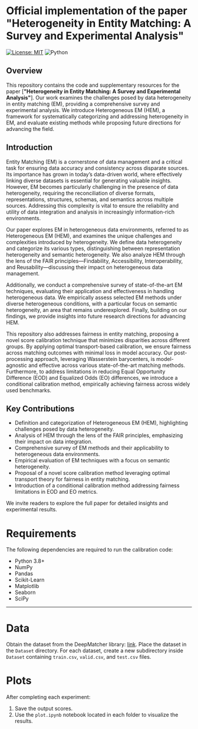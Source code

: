 # Official implementation of the paper "Heterogeneity in Entity Matching: A Survey and Experimental Analysis"

[![License: MIT](https://img.shields.io/badge/License-MIT-yellow.svg)](LICENSE)
![Python](https://img.shields.io/badge/python-3.10%2B-brightgreen)

## Overview

This repository contains the code and supplementary resources for the paper [**"Heterogeneity in Entity Matching: A Survey and Experimental Analysis"**]. Our work examines the challenges posed by data heterogeneity in entity matching (EM), providing a comprehensive survey and experimental analysis. We introduce Heterogeneous EM (HEM), a framework for systematically categorizing and addressing heterogeneity in EM, and evaluate existing methods while proposing future directions for advancing the field.

## Introduction

Entity Matching (EM) is a cornerstone of data management and a critical task for ensuring data accuracy and consistency across disparate sources. Its importance has grown in today’s data-driven world, where effectively linking diverse datasets is essential for generating valuable insights. However, EM becomes particularly challenging in the presence of data heterogeneity, requiring the reconciliation of diverse formats, representations, structures, schemas, and semantics across multiple sources. Addressing this complexity is vital to ensure the reliability and utility of data integration and analysis in increasingly information-rich environments.

Our paper explores EM in heterogeneous data environments, referred to as Heterogeneous EM (HEM), and examines the unique challenges and complexities introduced by heterogeneity. We define data heterogeneity and categorize its various types, distinguishing between representation heterogeneity and semantic heterogeneity. We also analyze HEM through the lens of the FAIR principles—Findability, Accessibility, Interoperability, and Reusability—discussing their impact on heterogeneous data management.

Additionally, we conduct a comprehensive survey of state-of-the-art EM techniques, evaluating their application and effectiveness in handling heterogeneous data. We empirically assess selected EM methods under diverse heterogeneous conditions, with a particular focus on semantic heterogeneity, an area that remains underexplored. Finally, building on our findings, we provide insights into future research directions for advancing HEM.

This repository also addresses fairness in entity matching, proposing a novel score calibration technique that minimizes disparities across different groups. By applying optimal transport-based calibration, we ensure fairness across matching outcomes with minimal loss in model accuracy. Our post-processing approach, leveraging Wasserstein barycenters, is model-agnostic and effective across various state-of-the-art matching methods. Furthermore, to address limitations in reducing Equal Opportunity Difference (EOD) and Equalized Odds (EO) differences, we introduce a conditional calibration method, empirically achieving fairness across widely used benchmarks.

## Key Contributions

- Definition and categorization of Heterogeneous EM (HEM), highlighting challenges posed by data heterogeneity.
- Analysis of HEM through the lens of the FAIR principles, emphasizing their impact on data integration.
- Comprehensive survey of EM methods and their applicability to heterogeneous data environments.
- Empirical evaluation of EM techniques with a focus on semantic heterogeneity.
- Proposal of a novel score calibration method leveraging optimal transport theory for fairness in entity matching.
- Introduction of a conditional calibration method addressing fairness limitations in EOD and EO metrics.

We invite readers to explore the full paper for detailed insights and experimental results.


# Requirements

The following dependencies are required to run the calibration code:

- Python 3.8+
- NumPy
- Pandas
- Scikit-Learn
- Matplotlib
- Seaborn
- SciPy

------
# Data

Obtain the dataset from the DeepMatcher library: [link](https://github.com/anhaidgroup/deepmatcher/blob/master/Datasets.md). Place the dataset in the `Dataset` directory. For each dataset, create a new subdirectory inside `Dataset` containing `train.csv`, `valid.csv`, and `test.csv` files.

# Plots

After completing each experiment:
1. Save the output scores.
2. Use the `plot.ipynb` notebook located in each folder to visualize the results.

